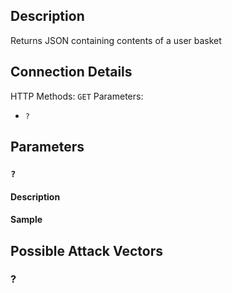 ## Description

Returns JSON containing contents of a user basket 

## Connection Details

HTTP Methods: `GET`
Parameters: 
- `?`

## Parameters 

### `?`

#### Description

#### Sample


## Possible Attack Vectors

### ?


